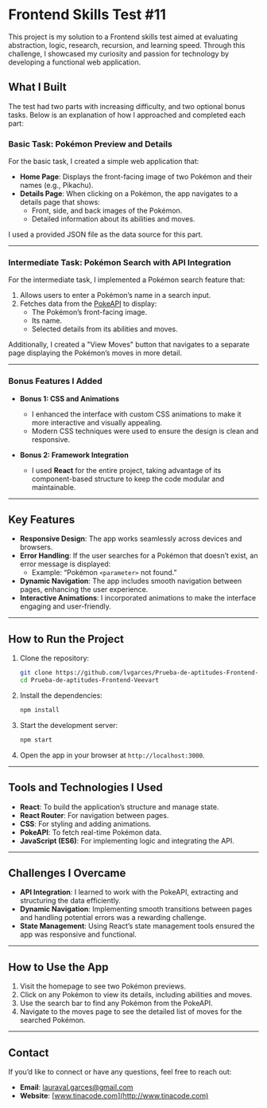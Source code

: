 # Frontend Skills Test #11  

This project is my solution to a Frontend skills test aimed at evaluating abstraction, logic, research, recursion, and learning speed. Through this challenge, I showcased my curiosity and passion for technology by developing a functional web application.  

## What I Built  

The test had two parts with increasing difficulty, and two optional bonus tasks. Below is an explanation of how I approached and completed each part:  

### Basic Task: Pokémon Preview and Details  
For the basic task, I created a simple web application that:  
- **Home Page**: Displays the front-facing image of two Pokémon and their names (e.g., Pikachu).  
- **Details Page**: When clicking on a Pokémon, the app navigates to a details page that shows:  
  - Front, side, and back images of the Pokémon.  
  - Detailed information about its abilities and moves.  

I used a provided JSON file as the data source for this part.  

---

### Intermediate Task: Pokémon Search with API Integration  
For the intermediate task, I implemented a Pokémon search feature that:  
1. Allows users to enter a Pokémon’s name in a search input.  
2. Fetches data from the [PokeAPI](https://pokeapi.co/) to display:  
   - The Pokémon’s front-facing image.  
   - Its name.  
   - Selected details from its abilities and moves.  

Additionally, I created a "View Moves" button that navigates to a separate page displaying the Pokémon’s moves in more detail.  

---

### Bonus Features I Added  
- **Bonus 1: CSS and Animations**  
  - I enhanced the interface with custom CSS animations to make it more interactive and visually appealing.  
  - Modern CSS techniques were used to ensure the design is clean and responsive.  

- **Bonus 2: Framework Integration**  
  - I used **React** for the entire project, taking advantage of its component-based structure to keep the code modular and maintainable.  

---

## Key Features  
- **Responsive Design**: The app works seamlessly across devices and browsers.  
- **Error Handling**: If the user searches for a Pokémon that doesn’t exist, an error message is displayed:  
  - Example: “Pokémon `<parameter>` not found.”  
- **Dynamic Navigation**: The app includes smooth navigation between pages, enhancing the user experience.  
- **Interactive Animations**: I incorporated animations to make the interface engaging and user-friendly.  

---

## How to Run the Project  
1. Clone the repository:  
   ```bash  
   git clone https://github.com/lvgarces/Prueba-de-aptitudes-Frontend-Veevart.git  
   cd Prueba-de-aptitudes-Frontend-Veevart  
   ```  
2. Install the dependencies:  
   ```bash  
   npm install  
   ```  
3. Start the development server:  
   ```bash  
   npm start  
   ```  
4. Open the app in your browser at `http://localhost:3000`.  

---

## Tools and Technologies I Used  
- **React**: To build the application’s structure and manage state.  
- **React Router**: For navigation between pages.  
- **CSS**: For styling and adding animations.  
- **PokeAPI**: To fetch real-time Pokémon data.  
- **JavaScript (ES6)**: For implementing logic and integrating the API.  

---

## Challenges I Overcame  
- **API Integration**: I learned to work with the PokeAPI, extracting and structuring the data efficiently.  
- **Dynamic Navigation**: Implementing smooth transitions between pages and handling potential errors was a rewarding challenge.  
- **State Management**: Using React’s state management tools ensured the app was responsive and functional.  

---

## How to Use the App  
1. Visit the homepage to see two Pokémon previews.  
2. Click on any Pokémon to view its details, including abilities and moves.  
3. Use the search bar to find any Pokémon from the PokeAPI.  
4. Navigate to the moves page to see the detailed list of moves for the searched Pokémon.  

---

## Contact  
If you’d like to connect or have any questions, feel free to reach out:  
- **Email**: lauraval.garces@gmail.com  
- **Website**: [www.tinacode.com](http://www.tinacode.com)  
